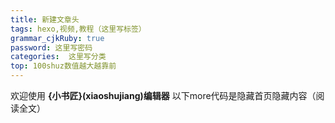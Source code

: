```yaml
---
title: 新建文章头
tags: hexo,视频,教程（这里写标签）
grammar_cjkRuby: true
password: 这里写密码
categories:  这里写分类
top: 100shuz数值越大越靠前
---
```



欢迎使用 **{小书匠}(xiaoshujiang)编辑器**
以下more代码是隐藏首页隐藏内容（阅读全文）
<!--more-->